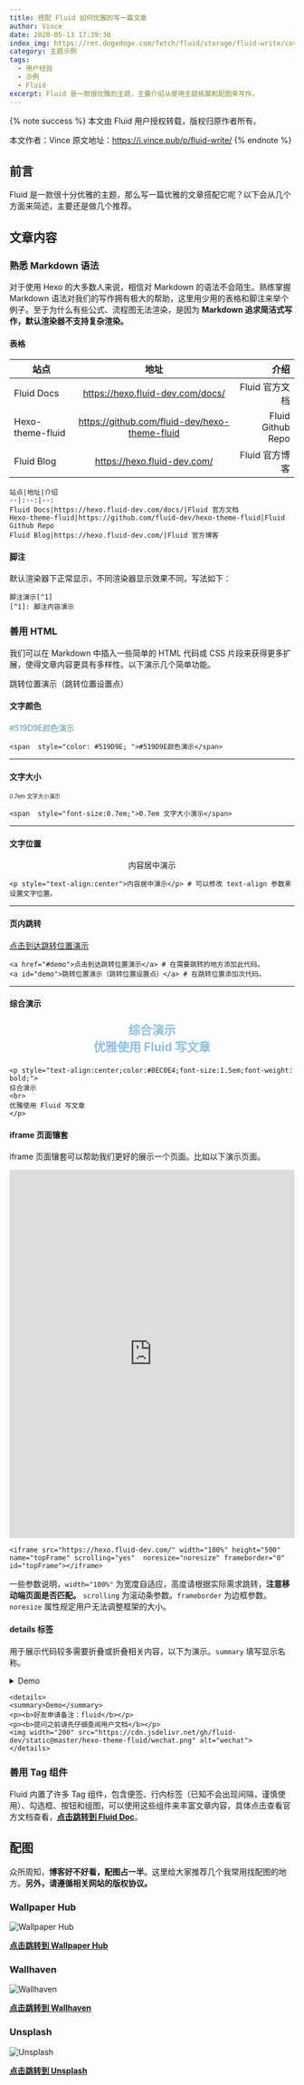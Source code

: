 ```yaml
---
title: 搭配 Fluid 如何优雅的写一篇文章
author: Vince
date: 2020-05-13 17:39:30
index_img: https://rmt.dogedoge.com/fetch/fluid/storage/fluid-write/cover.jpg?w=480&fmt=webp
category: 主题示例
tags: 
  - 用户经验
  - 示例
  - Fluid
excerpt: Fluid 是一款很优雅的主题，主要介绍从使用主题拓展和配图来写作。
---
```


{% note success %}
本文由 Fluid 用户授权转载，版权归原作者所有。

本文作者：Vince
原文地址：https://i.vince.pub/p/fluid-write/
{% endnote %}

## 前言

Fluid 是一款很十分优雅的主题，那么写一篇优雅的文章搭配它呢？以下会从几个方面来简述，主要还是做几个推荐。

## 文章内容

### 熟悉 Markdown 语法

对于使用 Hexo 的大多数人来说，相信对 Markdown 的语法不会陌生。熟练掌握 Markdown 语法对我们的写作拥有极大的帮助，这里用少用的表格和脚注来举个例子。至于为什么有些公式、流程图无法渲染，是因为 **Markdown 追求简洁式写作，默认渲染器不支持复杂渲染。**

#### 表格

站点|地址|介绍
--|:--:|--:
Fluid Docs|https://hexo.fluid-dev.com/docs/|Fluid 官方文档
Hexo-theme-fluid|https://github.com/fluid-dev/hexo-theme-fluid|Fluid Github Repo
Fluid Blog|https://hexo.fluid-dev.com/|Fluid 官方博客

```
站点|地址|介绍
--|:--:|--:
Fluid Docs|https://hexo.fluid-dev.com/docs/|Fluid 官方文档
Hexo-theme-fluid|https://github.com/fluid-dev/hexo-theme-fluid|Fluid Github Repo
Fluid Blog|https://hexo.fluid-dev.com/|Fluid 官方博客
```

#### 脚注

默认渲染器下正常显示，不同渲染器显示效果不同，写法如下：

```
脚注演示[^1]
[^1]: 脚注内容演示
```

### 善用 HTML

我们可以在 Markdown 中插入一些简单的 HTML 代码或 CSS 片段来获得更多扩展，使得文章内容更具有多样性。以下演示几个简单功能。

<a id="demo">跳转位置演示（跳转位置设置点）</a>

#### 文字颜色

<span  style="color: #519D9E; ">#519D9E颜色演示</span>

```
<span  style="color: #519D9E; ">#519D9E颜色演示</span>
```

***

#### 文字大小

<span  style="font-size:0.7em;">0.7em 文字大小演示</span>

```
<span  style="font-size:0.7em;">0.7em 文字大小演示</span>
```

***

#### 文字位置

<p style="text-align:center">内容居中演示</p>

```
<p style="text-align:center">内容居中演示</p> # 可以修改 text-align 参数来设置文字位置。
```

***

#### 页内跳转

<a href="#demo">点击到达跳转位置演示</a>

```
<a href="#demo">点击到达跳转位置演示</a> # 在需要跳转的地方添加此代码。
<a id="demo">跳转位置演示（跳转位置设置点）</a> # 在跳转位置添加次代码。
```

***

#### 综合演示

<p style="text-align:center;color:#8EC0E4;font-size:1.5em;font-weight: bold;">
综合演示
<br>
优雅使用 Fluid 写文章
</p>

```
<p style="text-align:center;color:#8EC0E4;font-size:1.5em;font-weight: bold;">
综合演示
<br>
优雅使用 Fluid 写文章
</p>

```

#### iframe 页面镶套

iframe 页面镶套可以帮助我们更好的展示一个页面。比如以下演示页面。

<iframe src="https://hexo.fluid-dev.com/" width="100%" height="650" name="topFrame" scrolling="yes"  noresize="noresize" frameborder="0" id="topFrame"></iframe>


```
<iframe src="https://hexo.fluid-dev.com/" width="100%" height="500" name="topFrame" scrolling="yes"  noresize="noresize" frameborder="0" id="topFrame"></iframe>
```

一些参数说明，`width="100%"` 为宽度自适应，高度请根据实际需求跳转，**注意移动端页面是否匹配。** `scrolling` 为滚动条参数。`frameborder` 为边框参数。`noresize` 属性规定用户无法调整框架的大小。

#### details 标签

用于展示代码较多需要折叠或折叠相关内容，以下为演示。`summary` 填写显示名称。

<details>
<summary>Demo</summary>
```
<p><b>好友申请备注：fluid</b></p>
<p><b>提问之前请先仔细查阅用户文档</b></p>
<img width="200" src="https://cdn.jsdelivr.net/gh/fluid-dev/static@master/hexo-theme-fluid/wechat.png" alt="wechat">
```
</details>

```
<details>
<summary>Demo</summary>
<p><b>好友申请备注：fluid</b></p>
<p><b>提问之前请先仔细查阅用户文档</b></p>
<img width="200" src="https://cdn.jsdelivr.net/gh/fluid-dev/static@master/hexo-theme-fluid/wechat.png" alt="wechat">
</details>
```

### 善用 Tag 组件

Fluid 内置了许多 Tag 组件，包含便签、行内标签（已知不会出现间隔，谨慎使用）、勾选框、按钮和组图，可以使用这些组件来丰富文章内容，具体点击查看官方文档查看，**[点击跳转到 Fluid Doc](https://hexo.fluid-dev.com/docs/guide/#tag-%E6%8F%92%E4%BB%B6)**。

## 配图

众所周知，**博客好不好看，配图占一半**。这里给大家推荐几个我常用找配图的地方。**另外，请遵循相关网站的版权协议。**

### Wallpaper Hub
![Wallpaper Hub](https://cdn.jsdelivr.net/gh/vinceying/static@main/images/blog_fluid/2020-04-17_175244.png)

**[点击跳转到 Wallpaper Hub](https://wallpaperhub.app/)**

### Wallhaven
![Wallhaven](https://cdn.jsdelivr.net/gh/vinceying/static@main/images/blog_fluid/2020-04-17_174841.png)

**[点击跳转到 Wallhaven](https://wallhaven.cc/)**

### Unsplash
![Unsplash](https://cdn.jsdelivr.net/gh/vinceying/static@main/images/blog_fluid/2020-05-14_000557.png)

**[点击跳转到 Unsplash](https://unsplash.com/)**
